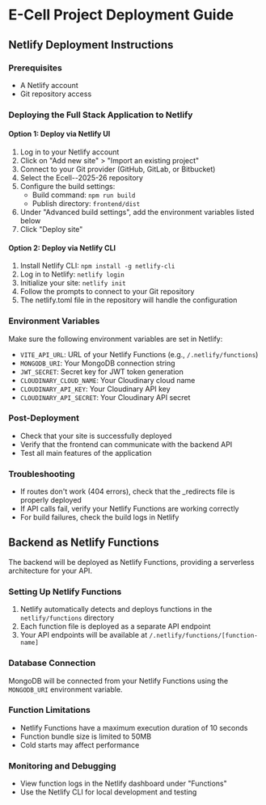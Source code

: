 # E-Cell Project Deployment Guide

## Netlify Deployment Instructions

### Prerequisites

- A Netlify account
- Git repository access

### Deploying the Full Stack Application to Netlify

#### Option 1: Deploy via Netlify UI

1. Log in to your Netlify account
2. Click on "Add new site" > "Import an existing project"
3. Connect to your Git provider (GitHub, GitLab, or Bitbucket)
4. Select the Ecell--2025-26 repository
5. Configure the build settings:
   - Build command: `npm run build`
   - Publish directory: `frontend/dist`
6. Under "Advanced build settings", add the environment variables listed below
7. Click "Deploy site"

#### Option 2: Deploy via Netlify CLI

1. Install Netlify CLI: `npm install -g netlify-cli`
2. Log in to Netlify: `netlify login`
3. Initialize your site: `netlify init`
4. Follow the prompts to connect to your Git repository
5. The netlify.toml file in the repository will handle the configuration

### Environment Variables

Make sure the following environment variables are set in Netlify:

- `VITE_API_URL`: URL of your Netlify Functions (e.g., `/.netlify/functions`)
- `MONGODB_URI`: Your MongoDB connection string
- `JWT_SECRET`: Secret key for JWT token generation
- `CLOUDINARY_CLOUD_NAME`: Your Cloudinary cloud name
- `CLOUDINARY_API_KEY`: Your Cloudinary API key
- `CLOUDINARY_API_SECRET`: Your Cloudinary API secret

### Post-Deployment

- Check that your site is successfully deployed
- Verify that the frontend can communicate with the backend API
- Test all main features of the application

### Troubleshooting

- If routes don't work (404 errors), check that the \_redirects file is properly deployed
- If API calls fail, verify your Netlify Functions are working correctly
- For build failures, check the build logs in Netlify

## Backend as Netlify Functions

The backend will be deployed as Netlify Functions, providing a serverless architecture for your API.

### Setting Up Netlify Functions

1. Netlify automatically detects and deploys functions in the `netlify/functions` directory
2. Each function file is deployed as a separate API endpoint
3. Your API endpoints will be available at `/.netlify/functions/[function-name]`

### Database Connection

MongoDB will be connected from your Netlify Functions using the `MONGODB_URI` environment variable.

### Function Limitations

- Netlify Functions have a maximum execution duration of 10 seconds
- Function bundle size is limited to 50MB
- Cold starts may affect performance

### Monitoring and Debugging

- View function logs in the Netlify dashboard under "Functions"
- Use the Netlify CLI for local development and testing
